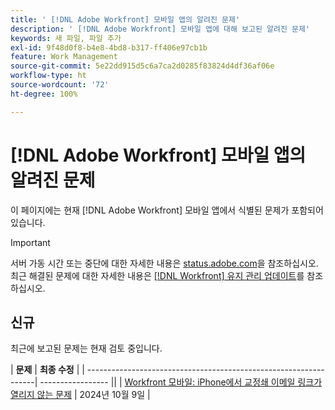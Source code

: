 ```yaml
---
title: ' [!DNL Adobe Workfront] 모바일 앱의 알려진 문제'
description: ' [!DNL Adobe Workfront] 모바일 앱에 대해 보고된 알려진 문제'
keywords: 새 파일, 파일 추가
exl-id: 9f48d0f8-b4e8-4bd8-b317-ff406e97cb1b
feature: Work Management
source-git-commit: 5e22dd915d5c6a7ca2d0285f83824d4df36af06e
workflow-type: ht
source-wordcount: '72'
ht-degree: 100%

---
```


# [!DNL Adobe Workfront] 모바일 앱의 알려진 문제

이 페이지에는 현재 [!DNL Adobe Workfront] 모바일 앱에서 식별된 문제가 포함되어 있습니다.

>[!IMPORTANT]
>
>서버 가동 시간 또는 중단에 대한 자세한 내용은 [status.adobe.com](https://status.adobe.com)을 참조하십시오. 최근 해결된 문제에 대한 자세한 내용은 [[!DNL Workfront] 유지 관리 업데이트](../maintenance/current-updates.md)를 참조하십시오.

<!--**There are currently no known issues for [!DNL Workfront Mobile]**-->

## 신규

최근에 보고된 문제는 현재 검토 중입니다.

| **문제** | **최종 수정** |
| -----------------------------------------------------------------| ----------------- ||
| [Workfront 모바일: iPhone에서 교정쇄 이메일 링크가 열리지 않는 문제](known-issues-workfront/wf-mobile-proof-email-link-wont-open.md) | 2024년 10월 9일 |

<!--
## Current Issues

|Issue  |Last Modified   | 
|---|---|
|Issue text  | YYYY/MM/DD  | 
-->